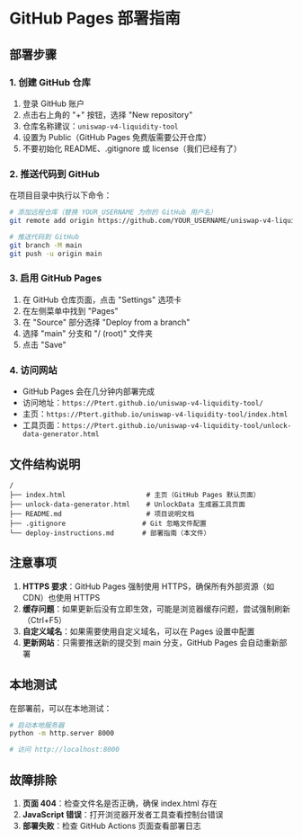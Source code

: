 # GitHub Pages 部署指南

## 部署步骤

### 1. 创建 GitHub 仓库
1. 登录 GitHub 账户
2. 点击右上角的 "+" 按钮，选择 "New repository"
3. 仓库名称建议：`uniswap-v4-liquidity-tool`
4. 设置为 Public（GitHub Pages 免费版需要公开仓库）
5. 不要初始化 README、.gitignore 或 license（我们已经有了）

### 2. 推送代码到 GitHub
在项目目录中执行以下命令：

```bash
# 添加远程仓库（替换 YOUR_USERNAME 为你的 GitHub 用户名）
git remote add origin https://github.com/YOUR_USERNAME/uniswap-v4-liquidity-tool.git

# 推送代码到 GitHub
git branch -M main
git push -u origin main
```

### 3. 启用 GitHub Pages
1. 在 GitHub 仓库页面，点击 "Settings" 选项卡
2. 在左侧菜单中找到 "Pages"
3. 在 "Source" 部分选择 "Deploy from a branch"
4. 选择 "main" 分支和 "/ (root)" 文件夹
5. 点击 "Save"

### 4. 访问网站
- GitHub Pages 会在几分钟内部署完成
- 访问地址：`https://Ptert.github.io/uniswap-v4-liquidity-tool/`
- 主页：`https://Ptert.github.io/uniswap-v4-liquidity-tool/index.html`
- 工具页面：`https://Ptert.github.io/uniswap-v4-liquidity-tool/unlock-data-generator.html`

## 文件结构说明

```
/
├── index.html                    # 主页（GitHub Pages 默认页面）
├── unlock-data-generator.html    # UnlockData 生成器工具页面
├── README.md                     # 项目说明文档
├── .gitignore                   # Git 忽略文件配置
└── deploy-instructions.md       # 部署指南（本文件）
```

## 注意事项

1. **HTTPS 要求**：GitHub Pages 强制使用 HTTPS，确保所有外部资源（如 CDN）也使用 HTTPS
2. **缓存问题**：如果更新后没有立即生效，可能是浏览器缓存问题，尝试强制刷新（Ctrl+F5）
3. **自定义域名**：如果需要使用自定义域名，可以在 Pages 设置中配置
4. **更新网站**：只需要推送新的提交到 main 分支，GitHub Pages 会自动重新部署

## 本地测试

在部署前，可以在本地测试：

```bash
# 启动本地服务器
python -m http.server 8000

# 访问 http://localhost:8000
```

## 故障排除

1. **页面 404**：检查文件名是否正确，确保 index.html 存在
2. **JavaScript 错误**：打开浏览器开发者工具查看控制台错误
3. **部署失败**：检查 GitHub Actions 页面查看部署日志
